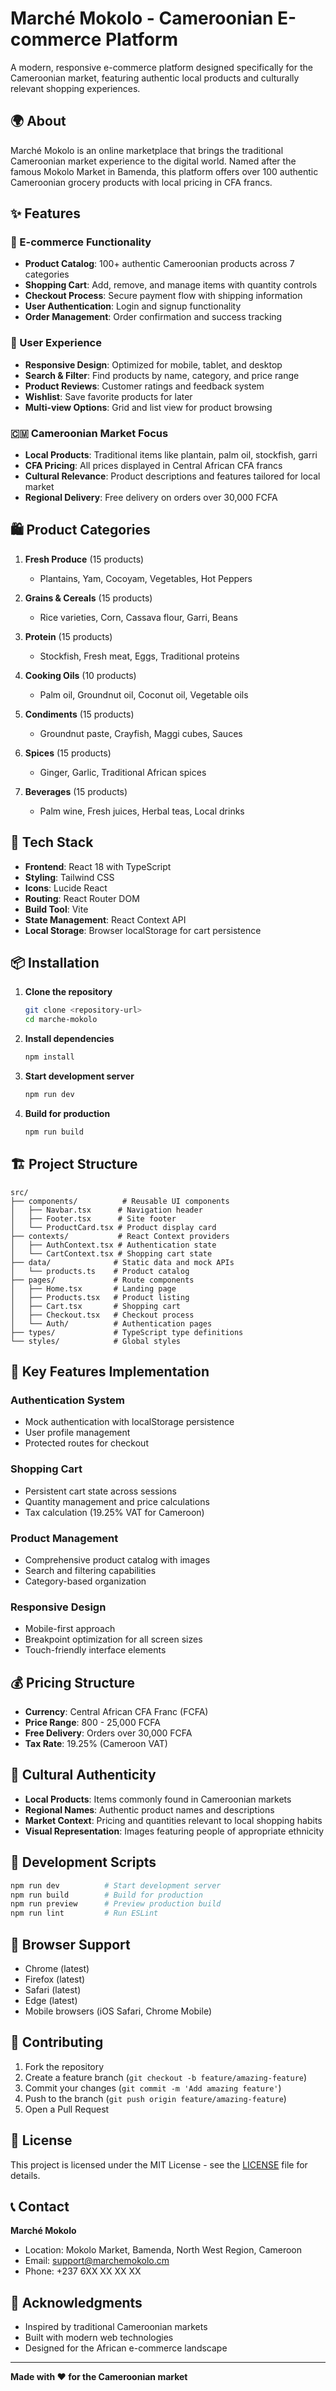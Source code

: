 # Marché Mokolo - Cameroonian E-commerce Platform

A modern, responsive e-commerce platform designed specifically for the Cameroonian market, featuring authentic local products and culturally relevant shopping experiences.

## 🌍 About

Marché Mokolo is an online marketplace that brings the traditional Cameroonian market experience to the digital world. Named after the famous Mokolo Market in Bamenda, this platform offers over 100 authentic Cameroonian grocery products with local pricing in CFA francs.

## ✨ Features

### 🛒 E-commerce Functionality
- **Product Catalog**: 100+ authentic Cameroonian products across 7 categories
- **Shopping Cart**: Add, remove, and manage items with quantity controls
- **Checkout Process**: Secure payment flow with shipping information
- **User Authentication**: Login and signup functionality
- **Order Management**: Order confirmation and success tracking

### 🎨 User Experience
- **Responsive Design**: Optimized for mobile, tablet, and desktop
- **Search & Filter**: Find products by name, category, and price range
- **Product Reviews**: Customer ratings and feedback system
- **Wishlist**: Save favorite products for later
- **Multi-view Options**: Grid and list view for product browsing

### 🇨🇲 Cameroonian Market Focus
- **Local Products**: Traditional items like plantain, palm oil, stockfish, garri
- **CFA Pricing**: All prices displayed in Central African CFA francs
- **Cultural Relevance**: Product descriptions and features tailored for local market
- **Regional Delivery**: Free delivery on orders over 30,000 FCFA

## 🛍️ Product Categories

1. **Fresh Produce** (15 products)
   - Plantains, Yam, Cocoyam, Vegetables, Hot Peppers

2. **Grains & Cereals** (15 products)
   - Rice varieties, Corn, Cassava flour, Garri, Beans

3. **Protein** (15 products)
   - Stockfish, Fresh meat, Eggs, Traditional proteins

4. **Cooking Oils** (10 products)
   - Palm oil, Groundnut oil, Coconut oil, Vegetable oils

5. **Condiments** (15 products)
   - Groundnut paste, Crayfish, Maggi cubes, Sauces

6. **Spices** (15 products)
   - Ginger, Garlic, Traditional African spices

7. **Beverages** (15 products)
   - Palm wine, Fresh juices, Herbal teas, Local drinks

## 🚀 Tech Stack

- **Frontend**: React 18 with TypeScript
- **Styling**: Tailwind CSS
- **Icons**: Lucide React
- **Routing**: React Router DOM
- **Build Tool**: Vite
- **State Management**: React Context API
- **Local Storage**: Browser localStorage for cart persistence

## 📦 Installation

1. **Clone the repository**
   ```bash
   git clone <repository-url>
   cd marche-mokolo
   ```

2. **Install dependencies**
   ```bash
   npm install
   ```

3. **Start development server**
   ```bash
   npm run dev
   ```

4. **Build for production**
   ```bash
   npm run build
   ```

## 🏗️ Project Structure

```
src/
├── components/          # Reusable UI components
│   ├── Navbar.tsx      # Navigation header
│   ├── Footer.tsx      # Site footer
│   └── ProductCard.tsx # Product display card
├── contexts/           # React Context providers
│   ├── AuthContext.tsx # Authentication state
│   └── CartContext.tsx # Shopping cart state
├── data/              # Static data and mock APIs
│   └── products.ts    # Product catalog
├── pages/             # Route components
│   ├── Home.tsx       # Landing page
│   ├── Products.tsx   # Product listing
│   ├── Cart.tsx       # Shopping cart
│   ├── Checkout.tsx   # Checkout process
│   └── Auth/          # Authentication pages
├── types/             # TypeScript type definitions
└── styles/            # Global styles
```

## 🎯 Key Features Implementation

### Authentication System
- Mock authentication with localStorage persistence
- User profile management
- Protected routes for checkout

### Shopping Cart
- Persistent cart state across sessions
- Quantity management and price calculations
- Tax calculation (19.25% VAT for Cameroon)

### Product Management
- Comprehensive product catalog with images
- Search and filtering capabilities
- Category-based organization

### Responsive Design
- Mobile-first approach
- Breakpoint optimization for all screen sizes
- Touch-friendly interface elements

## 💰 Pricing Structure

- **Currency**: Central African CFA Franc (FCFA)
- **Price Range**: 800 - 25,000 FCFA
- **Free Delivery**: Orders over 30,000 FCFA
- **Tax Rate**: 19.25% (Cameroon VAT)

## 🌟 Cultural Authenticity

- **Local Products**: Items commonly found in Cameroonian markets
- **Regional Names**: Authentic product names and descriptions
- **Market Context**: Pricing and quantities relevant to local shopping habits
- **Visual Representation**: Images featuring people of appropriate ethnicity

## 🔧 Development Scripts

```bash
npm run dev          # Start development server
npm run build        # Build for production
npm run preview      # Preview production build
npm run lint         # Run ESLint
```

## 📱 Browser Support

- Chrome (latest)
- Firefox (latest)
- Safari (latest)
- Edge (latest)
- Mobile browsers (iOS Safari, Chrome Mobile)

## 🤝 Contributing

1. Fork the repository
2. Create a feature branch (`git checkout -b feature/amazing-feature`)
3. Commit your changes (`git commit -m 'Add amazing feature'`)
4. Push to the branch (`git push origin feature/amazing-feature`)
5. Open a Pull Request

## 📄 License

This project is licensed under the MIT License - see the [LICENSE](LICENSE) file for details.

## 📞 Contact

**Marché Mokolo**
- Location: Mokolo Market, Bamenda, North West Region, Cameroon
- Email: support@marchemokolo.cm
- Phone: +237 6XX XX XX XX

## 🙏 Acknowledgments

- Inspired by traditional Cameroonian markets
- Built with modern web technologies
- Designed for the African e-commerce landscape

---

**Made with ❤️ for the Cameroonian market**
